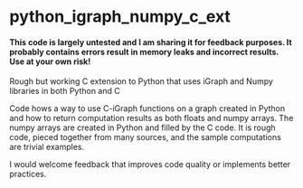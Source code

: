 # python_igraph_numpy_c_ext

#### This code is largely untested and I am sharing it for feedback purposes. It probably contains errors result in memory leaks and incorrect results. Use at your own risk!

Rough but working C extension to Python that uses iGraph and Numpy libraries in both Python and C


Code hows a way to use C-iGraph functions on a graph created in Python and 
how to return computation results as both floats and numpy arrays. 
The numpy arrays are created in Python and filled by the C code. 
It is rough code, pieced together from many sources, and the sample 
computations are trivial examples.

I would welcome feedback that improves code quality or implements better practices. 
